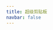 ```yaml
---
title: 超级剪贴板
navbar: false
---
```


<script setup>
  import url from './assets/logo.png'
  import img1 from './assets/11.png'
  import img2 from './assets/22.png'
  import img3 from './assets/33.png'
  import img4 from './assets/44.png'
  import img5 from './assets/55.png'
  import img6 from './assets/66.png'
  import img7 from './assets/77.png'
  const titleInfo = {
    subTitle: '✨ 强大的剪贴板管理工具。',
    logo: url,
    linkList: [
      { content: '⭐ 开源代码', target: 'https://github.com/ZiuChen/ClipboardManager' },
      { content: '🚀 使用指南', target: './guide/' },
      { content: '🌎 疑难解答', target: './statement/' },
      { content: '👑 插件会员', target: './vip/' },
      { content: '🚚 更新日志', target: './log/' },
    ]
  }
  const imgSliders = [
    { src: img1 },
    { src: img2 },
    { src: img3 },
    { src: img4 },
    { src: img5 },
    { src: img6 },
    { src: img7 },
  ]
</script>

<Title v-bind="titleInfo" />

## 🔰 开始使用

**首次安装需要设置“跟随主程序同时启动”**

- ✅ 监听剪贴板并持续将新内容更新到本地磁盘 数据读写**完全本地化**
- ✅ 快速`收藏`/`转存`/`分词`/`复制`/`删除`/`打开文件&目标文件夹`
- ✅ 功能按钮 定义**无限可能** `OCR识别` `百度搜索` `百度识图` `统计文本字数` `颜色管理` `识别图片中二维码` `上传到图床` `翻译`
- ✅ `鼠标左键` 复制并粘贴 `鼠标右键` 仅复制
- ✅ 按下`Shift`或`空格`进入**多选模式** 连续选择多条内容合并复制 支持**跨标签**合并复制/粘贴
- ✅ 键盘 `↑` `↓` 选中历史记录，按下回车直接粘贴
- ✅ 键盘 `←` `→`切换分类 `Tab`键连续切换分类
- ✅ 使用 `Ctrl/Alt+数字键` 快速粘贴
- ✅ 插件内`输入任意字母或数字`自动聚焦搜索框 支持使用`空格`同时检索**多个关键词**
- ✅ **智慧分词** 快速拖选指定内容 **超级粘贴** 直接转存为文件
- ✅ 优雅的界面动效与交互 跟随系统的深色模式
- ✅ 优秀的剪贴板监听性能 强大的自定义功能按钮 自搭建多端同步 ···

<ImgSlider :imgSliderList="imgSliders" />

--------

## 📚 安装方式

- 官方插件市场安装
- 离线插件安装：[百度网盘](https://pan.baidu.com/s/14GJIXWDU2F4jsqDDq73aFg?pwd=Ziuc)

[催更群 769115389](https://qm.qq.com/cgi-bin/qm/qr?k=9qfHKTaQuWqYN1ys1yiQPdJ4iIlHwgL5&jump_from=webapi)  [Github](https://github.com/ZiuChen)
